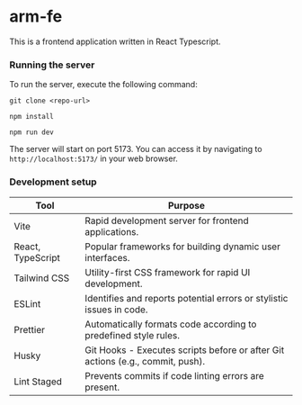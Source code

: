 # arm-fe

This is a frontend application written in React Typescript.

### Running the server

To run the server, execute the following command:

```
git clone <repo-url>

npm install

npm run dev
```

The server will start on port 5173. You can access it by navigating to `http://localhost:5173/` in your web browser.

### Development setup

| Tool | Purpose |
|---|---|
| Vite | Rapid development server for frontend applications. |
| React, TypeScript | Popular frameworks for building dynamic user interfaces. |
| Tailwind CSS | Utility-first CSS framework for rapid UI development. |
| ESLint | Identifies and reports potential errors or stylistic issues in code. |
| Prettier | Automatically formats code according to predefined style rules. |
| Husky | Git Hooks - Executes scripts before or after Git actions (e.g., commit, push). |
| Lint Staged | Prevents commits if code linting errors are present. |